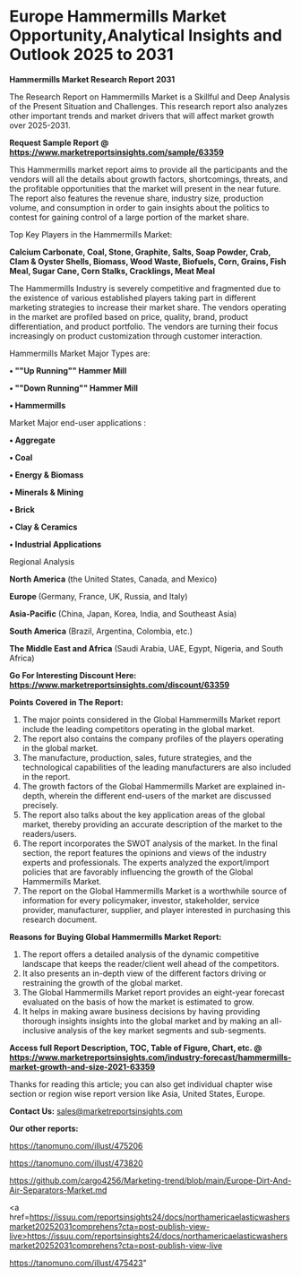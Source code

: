  # Europe Hammermills Market Opportunity,Analytical Insights and Outlook 2025 to 2031

<strong>Hammermills Market Research Report 2031</strong>

The Research Report on Hammermills Market is a Skillful and Deep Analysis of the Present Situation and Challenges. This research report also analyzes other important trends and market drivers that will affect market growth over 2025-2031.

<strong>Request Sample Report @ <a href=https://www.marketreportsinsights.com/sample/63359>https://www.marketreportsinsights.com/sample/63359</a></strong>

This Hammermills market report aims to provide all the participants and the vendors will all the details about growth factors, shortcomings, threats, and the profitable opportunities that the market will present in the near future. The report also features the revenue share, industry size, production volume, and consumption in order to gain insights about the politics to contest for gaining control of a large portion of the market share.

Top Key Players in the Hammermills Market:

<strong>Calcium Carbonate, Coal, Stone, Graphite, Salts, Soap Powder, Crab, Clam & Oyster Shells, Biomass, Wood Waste, Biofuels, Corn, Grains, Fish Meal, Sugar Cane, Corn Stalks, Cracklings, Meat Meal</strong>

The Hammermills Industry is severely competitive and fragmented due to the existence of various established players taking part in different marketing strategies to increase their market share. The vendors operating in the market are profiled based on price, quality, brand, product differentiation, and product portfolio. The vendors are turning their focus increasingly on product customization through customer interaction.

Hammermills Market Major Types are:

<strong>• ""Up Running"" Hammer Mill

• ""Down Running"" Hammer Mill

• Hammermills</strong>

Market Major end-user applications :

<strong>• Aggregate

• Coal

• Energy & Biomass

• Minerals & Mining

• Brick

• Clay & Ceramics

• Industrial Applications</strong>

Regional Analysis

</u><strong><b>North America</b></strong> (the United States, Canada, and Mexico)

<strong><b>Europe </b></strong>(Germany, France, UK, Russia, and Italy)

<strong><b>Asia-Pacific</b></strong> (China, Japan, Korea, India, and Southeast Asia)

<strong><b>South America</b></strong> (Brazil, Argentina, Colombia, etc.)

<strong><b>The Middle East and Africa</b></strong> (Saudi Arabia, UAE, Egypt, Nigeria, and South Africa)

<strong>Go For Interesting Discount Here: <a href=https://www.marketreportsinsights.com/discount/63359>https://www.marketreportsinsights.com/discount/63359</a></strong>

<strong>Points Covered in The Report:</strong>
<ol>
  <li>The major points considered in the Global Hammermills Market report include the leading competitors operating in the global market.</li>
  <li>The report also contains the company profiles of the players operating in the global market.</li>
  <li>The manufacture, production, sales, future strategies, and the technological capabilities of the leading manufacturers are also included in the report.</li>
  <li>The growth factors of the Global Hammermills Market are explained in-depth, wherein the different end-users of the market are discussed precisely.</li>
  <li>The report also talks about the key application areas of the global market, thereby providing an accurate description of the market to the readers/users.</li>
  <li>The report incorporates the SWOT analysis of the market. In the final section, the report features the opinions and views of the industry experts and professionals. The experts analyzed the export/import policies that are favorably influencing the growth of the Global Hammermills Market.</li>
  <li>The report on the Global Hammermills Market is a worthwhile source of information for every policymaker, investor, stakeholder, service provider, manufacturer, supplier, and player interested in purchasing this research document.</li>
</ol>
<strong>Reasons for Buying Global Hammermills Market Report:</strong>

<ol>
  <li>The report offers a detailed analysis of the dynamic competitive landscape that keeps the reader/client well ahead of the competitors.</li>
  <li>It also presents an in-depth view of the different factors driving or restraining the growth of the global market.</li>
  <li>The Global Hammermills Market report provides an eight-year forecast evaluated on the basis of how the market is estimated to grow.</li>
  <li>It helps in making aware business decisions by having providing thorough insights insights into the global market and by making an all-inclusive analysis of the key market segments and sub-segments.</li>
</ol>
<strong>Access full Report Description, TOC, Table of Figure, Chart, etc. @ <a href=https://www.marketreportsinsights.com/industry-forecast/hammermills-market-growth-and-size-2021-63359>https://www.marketreportsinsights.com/industry-forecast/hammermills-market-growth-and-size-2021-63359</a></strong>


Thanks for reading this article; you can also get individual chapter wise section or region wise report version like Asia, United States, Europe.

<strong>Contact Us:</strong>
sales@marketreportsinsights.com

<strong>Our other reports:</strong>

<a href=https://tanomuno.com/illust/475206>https://tanomuno.com/illust/475206</a>

<a href=https://tanomuno.com/illust/473820>https://tanomuno.com/illust/473820</a>

<a href=https://github.com/cargo4256/Marketing-trend/blob/main/Europe-Dirt-And-Air-Separators-Market.md>https://github.com/cargo4256/Marketing-trend/blob/main/Europe-Dirt-And-Air-Separators-Market.md</a>

<a href=https://issuu.com/reportsinsights24/docs/northamericaelasticwashersmarket20252031comprehens?cta=post-publish-view-live>https://issuu.com/reportsinsights24/docs/northamericaelasticwashersmarket20252031comprehens?cta=post-publish-view-live</a>

<a href=https://tanomuno.com/illust/475423>https://tanomuno.com/illust/475423</a>"
